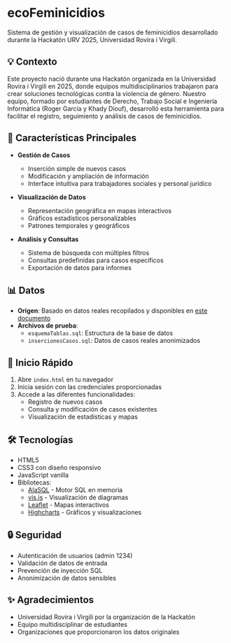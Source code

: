 # ecoFeminicidios

Sistema de gestión y visualización de casos de feminicidios desarrollado durante la Hackatón URV 2025, Universidad Rovira i Virgili.

## 💡 Contexto

Este proyecto nació durante una Hackatón organizada en la Universidad Rovira i Virgili en 2025, donde equipos multidisciplinarios trabajaron para crear soluciones tecnológicas contra la violencia de género. Nuestro equipo, formado por estudiantes de Derecho, Trabajo Social e Ingeniería Informática (Roger García y Khady Diouf), desarrolló esta herramienta para facilitar el registro, seguimiento y análisis de casos de feminicidios.

## 🌟 Características Principales

- **Gestión de Casos**
  - Inserción simple de nuevos casos
  - Modificación y ampliación de información
  - Interface intuitiva para trabajadores sociales y personal jurídico

- **Visualización de Datos**
  - Representación geográfica en mapas interactivos
  - Gráficos estadísticos personalizables
  - Patrones temporales y geográficos

- **Análisis y Consultas**
  - Sistema de búsqueda con múltiples filtros
  - Consultas predefinidas para casos específicos
  - Exportación de datos para informes

## 📊 Datos

- **Origen**: Basado en datos reales recopilados y disponibles en [este documento](https://docs.google.com/spreadsheets/d/1IYP4Nis5JF_O0ws-beW9SRq-gcoRo9FqC4UpwjJsZFc/edit?usp=sharing)
- **Archivos de prueba**:
  - `esquemaTablas.sql`: Estructura de la base de datos
  - `insercionesCasos.sql`: Datos de casos reales anonimizados

## 🚀 Inicio Rápido

1. Abre `index.html` en tu navegador
2. Inicia sesión con las credenciales proporcionadas
3. Accede a las diferentes funcionalidades:
   - Registro de nuevos casos
   - Consulta y modificación de casos existentes
   - Visualización de estadísticas y mapas

## 🛠️ Tecnologías

- HTML5
- CSS3 con diseño responsivo
- JavaScript vanilla
- Bibliotecas:
  - [AlaSQL](https://github.com/agershun/alasql) - Motor SQL en memoria
  - [vis.js](https://visjs.org/) - Visualización de diagramas
  - [Leaflet](https://leafletjs.com/) - Mapas interactivos
  - [Highcharts](https://www.highcharts.com/) - Gráficos y visualizaciones

## 🔒 Seguridad

- Autenticación de usuarios (admin 1234)
- Validación de datos de entrada
- Prevención de inyección SQL
- Anonimización de datos sensibles

## ✨ Agradecimientos

- Universidad Rovira i Virgili por la organización de la Hackatón
- Equipo multidisciplinar de estudiantes
- Organizaciones que proporcionaron los datos originales